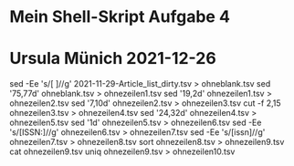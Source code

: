 # Mein Shell-Skript Aufgabe 4
# Ursula Münich 2021-12-26

sed -Ee 's/[ ]//g' 2021-11-29-Article_list_dirty.tsv > ohneblank.tsv
sed '75,77d' ohneblank.tsv > ohnezeilen1.tsv
sed '19,2d' ohnezeilen1.tsv > ohnezeilen2.tsv
sed '7,10d' ohnezeilen2.tsv > ohnezeilen3.tsv
cut -f 2,15 ohnezeilen3.tsv > ohnezeilen4.tsv
sed '24,32d' ohnezeilen4.tsv > ohnezeilen5.tsv
sed '1d' ohnezeilen5.tsv > ohnezeilen6.tsv
sed -Ee 's/[ISSN:]//g' ohnezeilen6.tsv > ohnezeilen7.tsv
sed -Ee 's/[issn]//g' ohnezeilen7.tsv > ohnezeilen8.tsv
sort ohnezeilen8.tsv > ohnezeilen9.tsv
cat ohnezeilen9.tsv
uniq ohnezeilen9.tsv > ohnezeilen10.tsv
